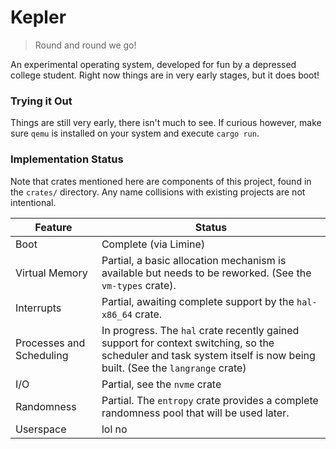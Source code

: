 # Kepler

> Round and round we go!

An experimental operating system, developed for fun by a depressed college student. Right now things are in very early stages, but it does boot!

### Trying it Out

Things are still very early, there isn't much to see. If curious however, make sure `qemu` is installed on your system and execute `cargo run`.

### Implementation Status

Note that crates mentioned here are components of this project, found in the `crates/` directory. Any name collisions with existing projects are not intentional.

| Feature | Status |
| --- | --- |
| Boot | Complete (via Limine) |
| Virtual Memory | Partial, a basic allocation mechanism is available but needs to be reworked. (See the `vm-types` crate). |
| Interrupts | Partial, awaiting complete support by the `hal-x86_64` crate. |
| Processes and Scheduling | In progress. The `hal` crate recently gained support for context switching, so the scheduler and task system itself is now being built. (See the `langrange` crate) |
| I/O | Partial, see the `nvme` crate |
| Randomness | Partial. The `entropy` crate provides a complete randomness pool that will be used later. |
| Userspace | lol no|
